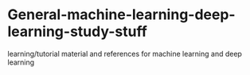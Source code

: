 # General-machine-learning-deep-learning-study-stuff
learning/tutorial material and references for machine learning and deep learning
